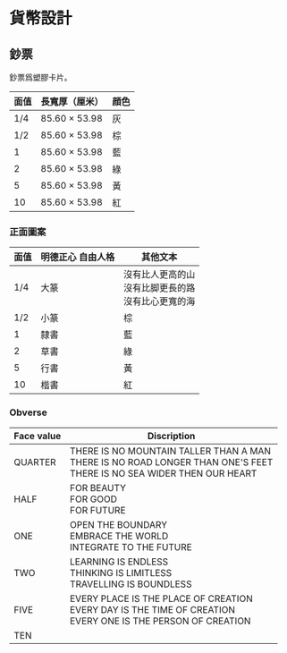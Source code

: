 # 貨幣設計

## 鈔票
鈔票爲塑膠卡片。

|面值|長寬厚（厘米）|顔色
|-|-|-
|1/4|85.60 × 53.98|灰|
|1/2|85.60 × 53.98|棕|
|1|85.60 × 53.98|藍|
|2|85.60 × 53.98|綠|
|5|85.60 × 53.98|黃|
|10|85.60 × 53.98|紅|

### 正面圖案
|面值|明德正心 自由人格|其他文本
|-|-|-
|1/4|大篆|沒有比人更高的山<br>沒有比脚更長的路<br>沒有比心更寬的海
|1/2|小篆|棕|向美<br>向善<br>向未來
|1|隸書|藍|打開邊界<br>擁抱世界<br>融通未來
|2|草書|綠|思無界<br>學無涯<br>行無疆
|5|行書|黃|處處是創造之地<br>天天是創造之時<br>人人是創造之人
|10|楷書|紅|藝術季<br>體育季<br>人文季<br>創新季
### Obverse
|Face value|Discription|
|-|-
|QUARTER|THERE IS NO MOUNTAIN TALLER THAN A MAN<BR>THERE IS NO ROAD LONGER THAN ONE'S FEET<BR>THERE IS NO SEA WIDER THEN OUR HEART
|HALF|FOR BEAUTY<BR>FOR GOOD<BR>FOR FUTURE
|ONE|OPEN THE BOUNDARY<BR>EMBRACE THE WORLD<BR>INTEGRATE TO THE FUTURE
|TWO|LEARNING IS ENDLESS<BR>THINKING IS LIMITLESS<BR>TRAVELLING IS BOUNDLESS
|FIVE|EVERY PLACE IS THE PLACE OF CREATION<BR>EVERY DAY IS THE TIME OF CREATION<BR>EVERY ONE IS THE PERSON OF CREATION
|TEN|

